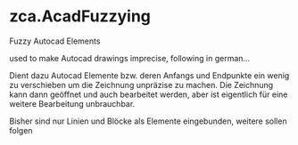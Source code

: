 # zca.AcadFuzzying
Fuzzy Autocad Elements

used to make Autocad drawings imprecise, following in german...

Dient dazu Autocad Elemente bzw. deren Anfangs und Endpunkte ein wenig zu verschieben um 
die Zeichnung unpräzise zu machen. Die Zeichnung kann dann geöffnet und auch bearbeitet werden,
aber ist eigentlich für eine weitere Bearbeitung unbrauchbar. 

Bisher sind nur Linien und Blöcke als Elemente eingebunden, weitere sollen folgen
